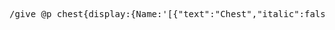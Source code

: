 <pre>
/give @p chest{display:{Name:'[{"text":"Chest","italic":false,"color":"aqua"}]',Lore:['[{"text":"FULLY ENCHANTED:","italic":false}]','[{"text":"","italic":false}]','[{"text":"- Netherite Armor","italic":false}]']},BlockEntityTag:{Items:[{Slot:0,id:netherite_helmet,Count:1,tag:{Enchantments:[{id:fire_protection,lvl:4},{id:respiration,lvl:3},{id:aqua_affinity,lvl:1},{id:thorns,lvl:3},{id:unbreaking,lvl:3},{id:mending,lvl:1}]}},{Slot:1,id:netherite_chestplate,Count:1,tag:{Enchantments:[{id:projectile_protection,lvl:4},{id:thorns,lvl:3},{id:unbreaking,lvl:3},{id:mending,lvl:1}]}},{Slot:2,id:netherite_leggings,Count:1,tag:{Enchantments:[{id:blast_protection,lvl:4},{id:thorns,lvl:3},{id:unbreaking,lvl:3},{id:mending,lvl:1}]}},{Slot:3,id:netherite_boots,Count:1,tag:{display:{Name:'[{"text":"Netherite Boots (Depth Strider)","italic":false,"color":"aqua"}]'},Enchantments:[{id:feather_falling,lvl:4},{id:projectile_protection,lvl:4},{id:depth_strider,lvl:3},{id:unbreaking,lvl:3},{id:mending,lvl:1},{id:soul_speed,lvl:3}]}},{Slot:4,id:netherite_boots,Count:1,tag:{display:{Name:'[{"text":"Netherite Boots (Frost Walker)","italic":false,"color":"aqua"}]'},Enchantments:[{id:feather_falling,lvl:4},{id:projectile_protection,lvl:4},{id:frost_walker,lvl:2},{id:unbreaking,lvl:3},{id:mending,lvl:1},{id:soul_speed,lvl:3}]}}]}} 1
</pre>
